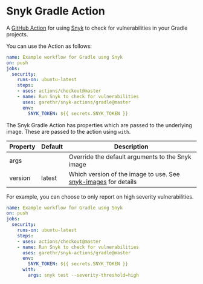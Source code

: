 # Snyk Gradle Action

A [GitHub Action](https://github.com/features/actions) for using [Snyk](https://snyk.io) to check for
vulnerabilities in your Gradle projects.

You can use the Action as follows:

```yaml
name: Example workflow for Gradle usng Snyk 
on: push
jobs:
  security:
    runs-on: ubuntu-latest
    steps:
    - uses: actions/checkout@master
    - name: Run Snyk to check for vulnerabilities
      uses: garethr/snyk-actions/gradle@master
      env:
        SNYK_TOKEN: ${{ secrets.SNYK_TOKEN }}
```

The Snyk Gradle Action has properties which are passed to the underlying image. These are
passed to the action using `with`.

| Property | Default | Description |
| --- | --- | --- |
| args |   | Override the default arguments to the Snyk image |
| version | latest | Which version of the image to use. See [snyk-images](https://github.com/garethr/snyk-images) for details |

For example, you can choose to only report on high severity vulnerabilities.

```yaml
name: Example workflow for Gradle usng Snyk 
on: push
jobs:
  security:
    runs-on: ubuntu-latest
    steps:
    - uses: actions/checkout@master
    - name: Run Snyk to check for vulnerabilities
      uses: garethr/snyk-actions/gradle@master
      env:
        SNYK_TOKEN: ${{ secrets.SNYK_TOKEN }}
      with:
        args: snyk test --severity-threshold=high
```
